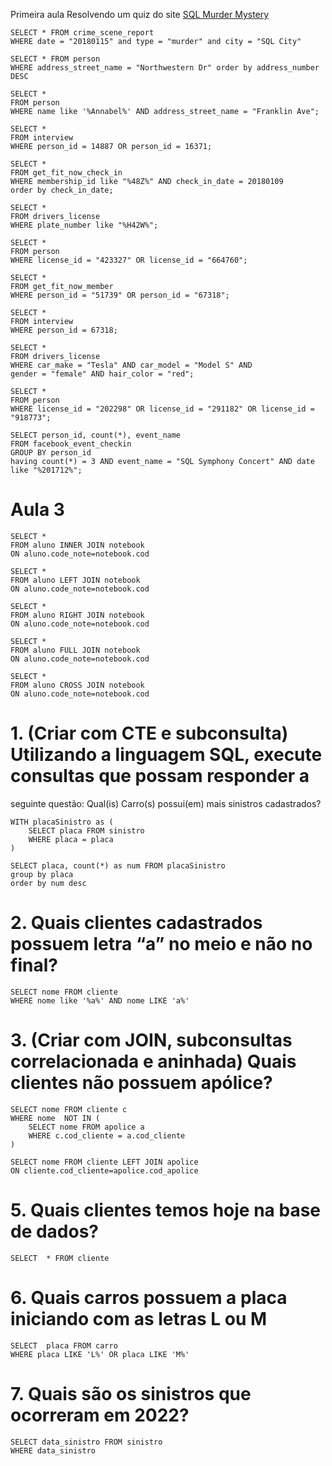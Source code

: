 Primeira aula Resolvendo um quiz do site [SQL Murder Mystery ](https://mystery.knightlab.com/)
```
SELECT * FROM crime_scene_report
WHERE date = "20180115" and type = "murder" and city = "SQL City"

SELECT * FROM person
WHERE address_street_name = "Northwestern Dr" order by address_number DESC

SELECT *
FROM person
WHERE name like '%Annabel%' AND address_street_name = "Franklin Ave";

SELECT *
FROM interview
WHERE person_id = 14887 OR person_id = 16371;

SELECT *
FROM get_fit_now_check_in 
WHERE membership_id like "%48Z%" AND check_in_date = 20180109 
order by check_in_date;

SELECT *
FROM drivers_license
WHERE plate_number like "%H42W%";

SELECT *
FROM person
WHERE license_id = "423327" OR license_id = "664760";

SELECT *
FROM get_fit_now_member
WHERE person_id = "51739" OR person_id = "67318";

SELECT *
FROM interview
WHERE person_id = 67318;

SELECT *
FROM drivers_license
WHERE car_make = "Tesla" AND car_model = "Model S" AND 
gender = "female" AND hair_color = "red";

SELECT *
FROM person
WHERE license_id = "202298" OR license_id = "291182" OR license_id = "918773";

SELECT person_id, count(*), event_name
FROM facebook_event_checkin 
GROUP BY person_id
having count(*) = 3 AND event_name = "SQL Symphony Concert" AND date like "%201712%";

```
# Aula 3 
```
SELECT * 
FROM aluno INNER JOIN notebook
ON aluno.code_note=notebook.cod

SELECT * 
FROM aluno LEFT JOIN notebook
ON aluno.code_note=notebook.cod

SELECT * 
FROM aluno RIGHT JOIN notebook
ON aluno.code_note=notebook.cod

SELECT * 
FROM aluno FULL JOIN notebook
ON aluno.code_note=notebook.cod

SELECT * 
FROM aluno CROSS JOIN notebook
ON aluno.code_note=notebook.cod

```

# 1. (Criar com CTE e subconsulta) Utilizando a linguagem SQL, execute consultas que possam responder a
seguinte questão: Qual(is) Carro(s) possui(em) mais sinistros cadastrados?

```
WITH placaSinistro as (
	SELECT placa FROM sinistro
	WHERE placa = placa
)

SELECT placa, count(*) as num FROM placaSinistro
group by placa
order by num desc

```
# 2. Quais clientes cadastrados possuem letra “a” no meio e não no final? 
```
SELECT nome FROM cliente
WHERE nome like '%a%' AND nome LIKE 'a%'
```
# 3. (Criar com JOIN, subconsultas correlacionada e aninhada) Quais clientes não possuem apólice?
```
SELECT nome FROM cliente c
WHERE nome  NOT IN (
	SELECT nome FROM apolice a
	WHERE c.cod_cliente = a.cod_cliente
)

SELECT nome FROM cliente LEFT JOIN apolice
ON cliente.cod_cliente=apolice.cod_apolice
```


# 5. Quais clientes temos hoje na base de dados?
```
SELECT  * FROM cliente
```
# 6. Quais carros possuem a placa iniciando com as letras L ou M
```
SELECT  placa FROM carro
WHERE placa LIKE 'L%' OR placa LIKE 'M%'
```
# 7. Quais são os sinistros que ocorreram em 2022?
```
SELECT data_sinistro FROM sinistro
WHERE data_sinistro 
```
